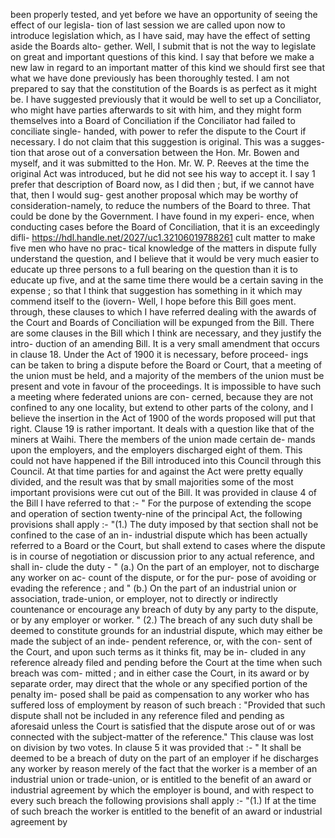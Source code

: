 been properly tested, and yet before we have an opportunity of seeing the effect of our legisla- tion of last session we are called upon now to introduce legislation which, as I have said, may have the effect of setting aside the Boards alto- gether. Well, I submit that is not the way to legislate on great and important questions of this kind. I say that before we make a new law in regard to an important matter of this kind we should first see that what we have done previously has been thoroughly tested. I am not prepared to say that the constitution of the Boards is as perfect as it might be. I have suggested previously that it would be well to set up a Conciliator, who might have parties afterwards to sit with him, and they might form themselves into a Board of Conciliation if the Conciliator had failed to conciliate single- handed, with power to refer the dispute to the Court if necessary. I do not claim that this suggestion is original. This was a sugges- tion that arose out of a conversation between the Hon. Mr. Bowen and myself, and it was submitted to the Hon. Mr. W. P. Reeves at the time the original Act was introduced, but he did not see his way to accept it. I say 1 prefer that description of Board now, as I did then ; but, if we cannot have that, then I would sug- gest another proposal which may be worthy of consideration-namely, to reduce the numbers of the Board to three. That could be done by the Government. I have found in my experi- ence, when conducting cases before the Board of Conciliation, that it is an exceedingly difli- https://hdl.handle.net/2027/uc1.32106019788261 cult matter to make five men who have no prac- tical knowledge of the matters in dispute fully understand the question, and I believe that it would be very much easier to educate up three persons to a full bearing on the question than it is to educate up five, and at the same time there would be a certain saving in the expense ; so that I think that suggestion has something in it which may commend itself to the (iovern- Well, I hope before this Bill goes ment. through, these clauses to which I have referred dealing with the awards of the Court and Boards of Conciliation will be expunged from the Bill. There are some clauses in the Bill which I think are necessary, and they justify the intro- duction of an amending Bill. It is a very small amendment that occurs in clause 18. Under the Act of 1900 it is necessary, before proceed- ings can be taken to bring a dispute before the Board or Court, that a meeting of the union must be held, and a majority of the members of the union must be present and vote in favour of the proceedings. It is impossible to have such a meeting where federated unions are con- cerned, because they are not confined to any one locality, but extend to other parts of the colony, and I believe the insertion in the Act of 1900 of the words proposed will put that right. Clause 19 is rather important. It deals with a question like that of the miners at Waihi. There the members of the union made certain de- mands upon the employers, and the employers discharged eight of them. This could not have happened if the Bill introduced into this Council through this Council. At that time parties for and against the Act were pretty equally divided, and the result was that by small majorities some of the most important provisions were cut out of the Bill. It was provided in clause 4 of the Bill I have referred to that :- " For the purpose of extending the scope and operation of section twenty-nine of the principal Act, the following provisions shall apply :- "(1.) The duty imposed by that section shall not be confined to the case of an in- industrial dispute which has been actually referred to a Board or the Court, but shall extend to cases where the dispute is in course of negotiation or discussion prior to any actual reference, and shall in- clude the duty - " (a.) On the part of an employer, not to discharge any worker on ac- count of the dispute, or for the pur- pose of avoiding or evading the reference ; and " (b.) On the part of an industrial union or association, trade-union, or employer, not to directly or indirectly countenance or encourage any breach of duty by any party to the dispute, or by any employer or worker. " (2.) The breach of any such duty shall be deemed to constitute grounds for an industrial dispute, which may either be made the subject of an inde- pendent reference, or, with the con- sent of the Court, and upon such terms as it thinks fit, may be in- cluded in any reference already filed and pending before the Court at the time when such breach was com- mitted ; and in either case the Court, in its award or by separate order, may direct that the whole or any specified portion of the penalty im- posed shall be paid as compensation to any worker who has suffered loss of employment by reason of such breach : "Provided that such dispute shall not be included in any reference filed and pending as aforesaid unless the Court is satisfied that the dispute arose out of or was connected with the subject-matter of the reference." This clause was lost on division by two votes. In clause 5 it was provided that :- " It shall be deemed to be a breach of duty on the part of an employer if he discharges any worker by reason merely of the fact that the worker is a member of an industrial union or trade-union, or is entitled to the benefit of an award or industrial agreement by which the employer is bound, and with respect to every such breach the following provisions shall apply :- "(1.) If at the time of such breach the worker is entitled to the benefit of an award or industrial agreement by 